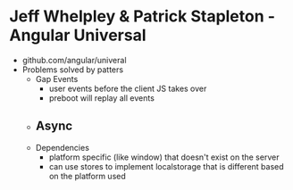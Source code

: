# Jeff Whelpley & Patrick Stapleton - Angular Universal

- github.com/angular/univeral
- Problems solved by patters
    - Gap Events
        - user events before the client JS takes over
        - preboot will replay all events
    - Async
        - 
    - Dependencies
        - platform specific (like window) that doesn't exist on the server
        - can use stores to implement localstorage that is different based on the platform used